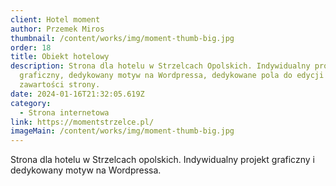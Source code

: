 ```yaml
---
client: Hotel moment
author: Przemek Miros
thumbnail: /content/works/img/moment-thumb-big.jpg
order: 18
title: Obiekt hotelowy
description: Strona dla hotelu w Strzelcach Opolskich. Indywidualny projekt
  graficzny, dedykowany motyw na Wordpressa, dedykowane pola do edycji całej
  zawartości strony.
date: 2024-01-16T21:32:05.619Z
category:
  - Strona internetowa
link: https://momentstrzelce.pl/
imageMain: /content/works/img/moment-thumb-big.jpg
---
```

Strona dla hotelu w Strzelcach opolskich. Indywidualny projekt graficzny i dedykowany motyw na Wordpressa.